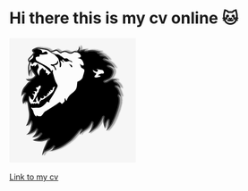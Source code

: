 # Hi there this is my cv online 🐱‍
![alt text](https://github.com/920226/cv/raw/main/logo.png "Hello there this is my cv")

[Link to my cv](https://www.murtaja.tk)
